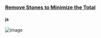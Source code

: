 ### [Remove Stones to Minimize the Total](https://leetcode.com/problems/remove-stones-to-minimize-the-total)

#### js
![image](https://user-images.githubusercontent.com/77154607/221581845-4868d079-f47b-4da1-989f-2f75f5507b11.png)


